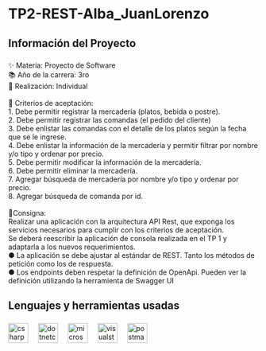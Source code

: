 <h1 align="left">TP2-REST-Alba_JuanLorenzo</h1>

###

<h2 align="left">Información del Proyecto</h2>

###

<p align="left">✨ Materia: Proyecto de Software<br>📚 Año de la carrera: 3ro<br>🎯 Realización: Individual<br><br>🎲 Criterios de aceptación:<br>1. Debe permitir registrar la mercadería (platos, bebida o postre).<br>2. Debe permitir registrar las comandas (el pedido del cliente)<br>3. Debe enlistar las comandas con el detalle de los platos según la fecha que se le ingrese.<br>4. Debe enlistar la información de la mercadería y permitir filtrar por nombre y/o tipo y ordenar por precio.<br>5. Debe permitir modificar la información de la mercadería.<br>6. Debe permitir eliminar la mercadería.<br>7. Agregar búsqueda de mercadería por nombre y/o tipo y ordenar por precio.<br>8. Agregar búsqueda de comanda por id.<br><br>📌Consigna:<br>Realizar una aplicación con la arquitectura API Rest, que exponga los servicios necesarios para cumplir con los criterios de aceptación.<br>Se deberá reescribir la aplicación de consola realizada en el TP 1 y adaptarla a los nuevos requerimientos.<br>● La aplicación se debe ajustar al estándar de REST. Tanto los métodos de petición como los de respuesta.<br>● Los endpoints deben respetar la definición de OpenApi. Pueden ver la definición utilizando la herramienta de Swagger UI</p>

###

<h2 align="left">Lenguajes y herramientas usadas</h2>

###

<div align="left">
  <img src="https://cdn.jsdelivr.net/gh/devicons/devicon/icons/csharp/csharp-original.svg" height="40" alt="csharp logo"  />
  <img width="12" />
  <img src="https://cdn.jsdelivr.net/gh/devicons/devicon/icons/dotnetcore/dotnetcore-original.svg" height="40" alt="dotnetcore logo"  />
  <img width="12" />
  <img src="https://cdn.simpleicons.org/microsoftsqlserver/CC2927" height="40" alt="microsoftsqlserver logo"  />
  <img width="12" />
  <img src="https://skillicons.dev/icons?i=visualstudio" height="40" alt="visualstudio logo"  />
  <img width="12" />
  <img src="https://skillicons.dev/icons?i=postman" height="40" alt="postman logo"  />
</div>

###
